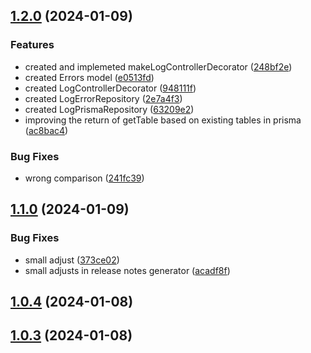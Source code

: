 ## [1.2.0](https://github.com/DanielAraldi/mailer/compare/v1.1.0...v1.2.0) (2024-01-09)


### Features

* created and implemeted makeLogControllerDecorator ([248bf2e](https://github.com/DanielAraldi/mailer/commit/248bf2ea2d97dbbf37597611fbe6999574293cdf))
* created Errors model ([e0513fd](https://github.com/DanielAraldi/mailer/commit/e0513fd26e8c08109dfdb6b6572063520b5ab60f))
* created LogControllerDecorator ([948111f](https://github.com/DanielAraldi/mailer/commit/948111f3e1bee44bbbb5ab46e2e367568eadf46a))
* created LogErrorRepository ([2e7a4f3](https://github.com/DanielAraldi/mailer/commit/2e7a4f3525be680943a90999321cc562809cc2df))
* created LogPrismaRepository ([63209e2](https://github.com/DanielAraldi/mailer/commit/63209e23e13f4afc770cb26d5c11e656b9d0e9b1))
* improving the return of getTable based on existing tables in prisma ([ac8bac4](https://github.com/DanielAraldi/mailer/commit/ac8bac4645c27ef456c64ad264b17b7088678d07))


### Bug Fixes

* wrong comparison ([241fc39](https://github.com/DanielAraldi/mailer/commit/241fc3960093f6586ebb69cb76d709edfd1dd8ac))

## [1.1.0](https://github.com/DanielAraldi/mailer/compare/v1.0.4...v1.1.0) (2024-01-09)


### Bug Fixes

* small adjust ([373ce02](https://github.com/DanielAraldi/mailer/commit/373ce02f17d9947c84921964692f5a19b7f18303))
* small adjusts in release notes generator ([acadf8f](https://github.com/DanielAraldi/mailer/commit/acadf8fb7dfb324e22c091f22b045a652be81d3c))

## [1.0.4](https://github.com/DanielAraldi/mailer/compare/v1.0.3...v1.0.4) (2024-01-08)

## [1.0.3](https://github.com/DanielAraldi/mailer/compare/v1.0.2...v1.0.3) (2024-01-08)
